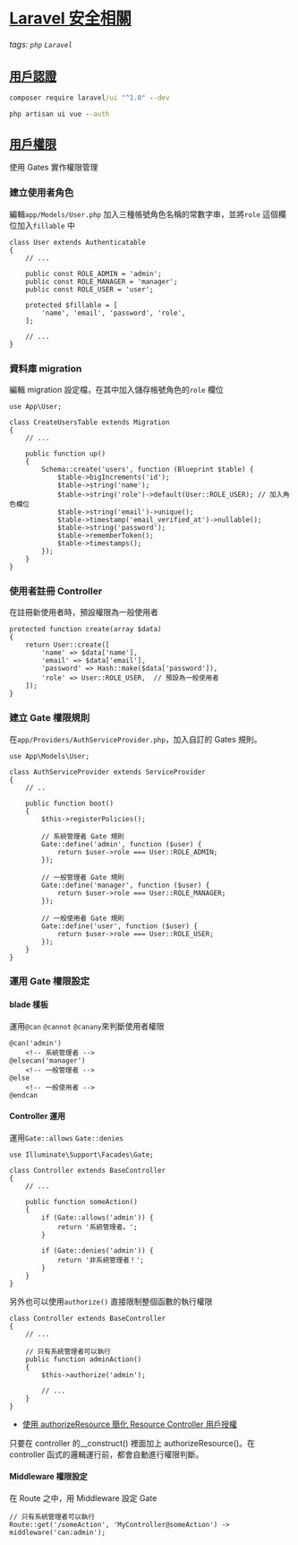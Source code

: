 # [Laravel 安全相關](https://learnku.com/docs/laravel/6.x/authentication/5151)

###### tags: `php` `Laravel`

## [用戶認證](https://learnku.com/docs/laravel/6.x/authentication/5151)

```cmd
composer require laravel/ui "^1.0" --dev

php artisan ui vue --auth
```

## [用戶權限](https://laravel.com/docs/6.x/authorization#via-blade-templates)

使用 Gates 實作權限管理

### 建立使用者角色

編輯`app/Models/User.php` 加入三種帳號角色名稱的常數字串，並將`role` 這個欄位加入`fillable` 中

```php=
class User extends Authenticatable
{
    // ...

    public const ROLE_ADMIN = 'admin';
    public const ROLE_MANAGER = 'manager';
    public const ROLE_USER = 'user';

    protected $fillable = [
        'name', 'email', 'password', 'role',
    ];

    // ...
}
```

### 資料庫 migration

編輯 migration 設定檔，在其中加入儲存帳號角色的`role` 欄位

```php=
use App\User;

class CreateUsersTable extends Migration
{
    // ...

    public function up()
    {
        Schema::create('users', function (Blueprint $table) {
            $table->bigIncrements('id');
            $table->string('name');
            $table->string('role')->default(User::ROLE_USER); // 加入角色欄位
            $table->string('email')->unique();
            $table->timestamp('email_verified_at')->nullable();
            $table->string('password');
            $table->rememberToken();
            $table->timestamps();
        });
    }
}
```

### 使用者註冊 Controller

在註冊新使用者時，預設權限為一般使用者

```php=
protected function create(array $data)
{
    return User::create([
        'name' => $data['name'],
        'email' => $data['email'],
        'password' => Hash::make($data['password']),
        'role' => User::ROLE_USER,  // 預設為一般使用者
    ]);
}
```

### 建立 Gate 權限規則

在`app/Providers/AuthServiceProvider.php`，加入自訂的 Gates 規則。

```php=
use App\Models\User;

class AuthServiceProvider extends ServiceProvider
{
    // ..

    public function boot()
    {
        $this->registerPolicies();

        // 系統管理者 Gate 規則
        Gate::define('admin', function ($user) {
            return $user->role === User::ROLE_ADMIN;
        });

        // 一般管理者 Gate 規則
        Gate::define('manager', function ($user) {
            return $user->role === User::ROLE_MANAGER;
        });

        // 一般使用者 Gate 規則
        Gate::define('user', function ($user) {
            return $user->role === User::ROLE_USER;
        });
    }
}
```

### 運用 Gate 權限設定

#### blade 樣板

運用`@can` `@cannot` `@canany`來判斷使用者權限

```php=
@can('admin')
    <!-- 系統管理者 -->
@elsecan('manager')
    <!-- 一般管理者 -->
@else
    <!-- 一般使用者 -->
@endcan
```

#### Controller 運用

運用`Gate::allows` `Gate::denies`

```php=
use Illuminate\Support\Facades\Gate;

class Controller extends BaseController
{
    // ...

    public function someAction()
    {
        if (Gate::allows('admin')) {
            return '系統管理者。';
        }

        if (Gate::denies('admin')) {
            return '非系統管理者！';
        }
    }
}
```

另外也可以使用`authorize()` 直接限制整個函數的執行權限

```php=
class Controller extends BaseController
{
    // ...

    // 只有系統管理者可以執行
    public function adminAction()
    {
        $this->authorize('admin');

        // ...
    }
}
```

- [使用 authorizeResource 簡化 Resource Controller 用戶授權](https://learnku.com/articles/4707/use-authorizeresource-to-simplify-your-resource-controller-user-license)

只要在 controller 的\_\_construct() 裡面加上 authorizeResource()。在 controller 函式的邏輯運行前，都會自動進行權限判斷。

#### Middleware 權限設定

在 Route 之中，用 Middleware 設定 Gate

```php=
// 只有系統管理者可以執行
Route::get('/someAction', 'MyController@someAction') -> middleware('can:admin');
```

